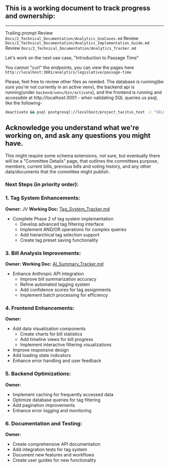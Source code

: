 ## This is a working document to track progress and ownership:


----
Trailing prompt
Review `Docs/2_Technical_Documentation/Analytics_UseCases.md`
Review `Docs/2_Technical_Documentation/Analytics_Implementation_Guide.md`
Review `Docs/2_Technical_Documentation/Analytics_Tracker.md`

Let's work on the next use case, "Introduction to Passage Time"

You cannot "curl" the endpoints, you can view the pages here `http://localhost:3001/analytics/legislative/passage-time`

Please, feel free to review other files as needed. The database is running(be sure you're not currently in an active venv), the backend api is running(under `backend/venv/bin/activate`), and the frontend is running and accessible at http://localhost:3001 - when validating SQL queries us psql, like the following-

```bash
deactivate && psql postgresql://localhost/project_tacitus_test -c "SELECT COUNT(*) FROM bills;"
```

Acknowledge you understand what we're working on, and ask any questions you might have.
----

This might require some schema extensions, not sure, but eventually there will be a "Committee Details" page, that outlines the committees purpose, members, current bills, previous bills and voting history, and any other data/documents that the committee might publish. 

### Next Steps (in priority order):

### 1. Tag System Enhancements:

**Owner:** JV
**Working Doc:** [Tag_System_Tracker.md](2_Technical_Documentation/Tag_System_Tracker.md)

- Complete Phase 2 of tag system implementation
    - Develop advanced tag filtering interface
    - Implement AND/OR operations for complex queries
    - Add hierarchical tag selection support
    - Create tag preset saving functionality

### 3. Bill Analysis Improvements:

**Owner:**
**Working Doc:** [AI_Summary_Tracker.md](2_Technical_Documentation/AI_Summary_Tracker.md)

- Enhance Anthropic API integration
    - Improve bill summarization accuracy
    - Refine automated tagging system
    - Add confidence scores for tag assignments
    - Implement batch processing for efficiency

### 4. Frontend Enhancements:

**Owner:**

- Add data visualization components
    - Create charts for bill statistics
    - Add timeline views for bill progress
    - Implement interactive filtering visualizations
- Improve responsive design
- Add loading state indicators
- Enhance error handling and user feedback

### 5. Backend Optimizations:

**Owner:**

- Implement caching for frequently accessed data
- Optimize database queries for tag filtering
- Add pagination improvements
- Enhance error logging and monitoring

### 6. Documentation and Testing:

**Owner:**

- Create comprehensive API documentation
- Add integration tests for tag system
- Document new features and workflows
- Create user guides for new functionality
